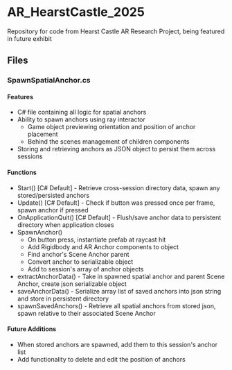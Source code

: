 # AR_HearstCastle_2025
Repository for code from Hearst Castle AR Research Project, being featured in future exhibit

## Files
### SpawnSpatialAnchor.cs
#### Features
- C# file containing all logic for spatial anchors
- Ability to spawn anchors using ray interactor
    - Game object previewing orientation and position of anchor placement
    - Behind the scenes management of children components
- Storing and retrieving anchors as JSON object to persist them across sessions
#### Functions
- Start() [C# Default] - Retrieve cross-session directory data, spawn any stored/persisted anchors
- Update() [C# Default] - Check if button was pressed once per frame, spawn anchor if pressed
- OnApplicationQuit() [C# Default] - Flush/save anchor data to persistent directory when application closes
- SpawnAnchor()
    - On button press, instantiate prefab at raycast hit
    - Add Rigidbody and AR Anchor components to object
    - Find anchor's Scene Anchor parent
    - Convert anchor to serializable object
    - Add to session's array of anchor objects
- extractAnchorData() - Take in spawned spatial anchor and parent Scene Anchor, create json serializable object
- saveAnchorData() - Serialize array list of saved anchors into json string and store in persistent directory
- spawnSavedAnchors() - Retrieve all spatial anchors from stored json, spawn relative to their associated Scene Anchor

#### Future Additions
- When stored anchors are spawned, add them to this session's anchor list
- Add functionality to delete and edit the position of anchors
